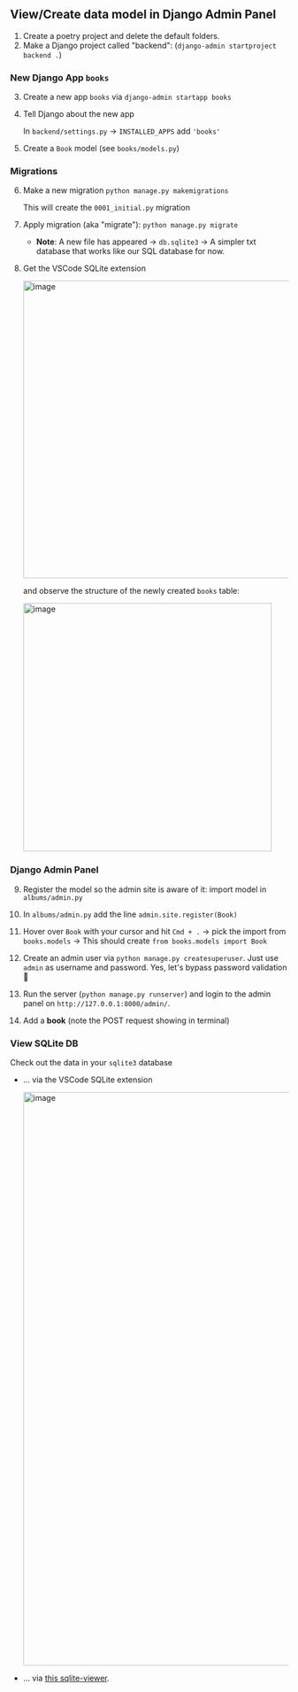 ## View/Create data model in Django Admin Panel 

1. Create a poetry project and delete the default folders.
2. Make a Django project called "backend": (`django-admin startproject backend .`)

### New Django App `books`

3. Create a new app `books` via `django-admin startapp books`
4. Tell Django about the new app
   
   In `backend/settings.py` -> `INSTALLED_APPS` add `'books'`

5. Create a `Book` model (see `books/models.py`)

### Migrations

6. Make a new migration `python manage.py makemigrations`

   This will create the `0001_initial.py` migration

7. Apply migration (aka "migrate"): `python manage.py migrate`

   - **Note**: A new file has appeared -> `db.sqlite3` -> A simpler txt database that works like our SQL database for now.

8. Get the VSCode SQLite extension

   <img width="538" alt="image" src="https://user-images.githubusercontent.com/1945462/163561438-678195cb-4245-4388-8e87-badb10e3f47e.png">

   and observe the structure of the newly created `books` table:

   <img width="449" alt="image" src="https://user-images.githubusercontent.com/1945462/163561574-f0c87ca5-b135-490e-bc1d-277bbe25df02.png">

### Django Admin Panel

9.  Register the model so the admin site is aware of it: import model in `albums/admin.py`

   1. In `albums/admin.py` add the line `admin.site.register(Book)`
   2. Hover over `Book` with your cursor and hit `Cmd + .` -> pick the import from `books.models` -> This should create `from books.models import Book`

10. Create an admin user via `python manage.py createsuperuser`. Just use `admin` as username and password. Yes, let's bypass password validation 🙈
11.  Run the server (`python manage.py runserver`) and login to the admin panel on `http://127.0.0.1:8000/admin/`.
12. Add a **book** (note the POST request showing in terminal)

### View SQLite DB

Check out the data in your `sqlite3` database

- ... via the VSCode SQLite extension

  <img width="1037" alt="image" src="https://user-images.githubusercontent.com/1945462/163562599-3826aa87-4c25-4ed0-910e-a631d9a21919.png">

- ... via [this sqlite-viewer](https://inloop.github.io/sqlite-viewer/).